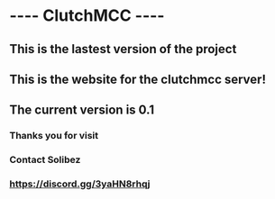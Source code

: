 # ---- ClutchMCC ----

## This is the lastest version of the project
## This is the website for the clutchmcc server!
## The current version is 0.1

### Thanks you for visit
### Contact Solibez
### https://discord.gg/3yaHN8rhqj
